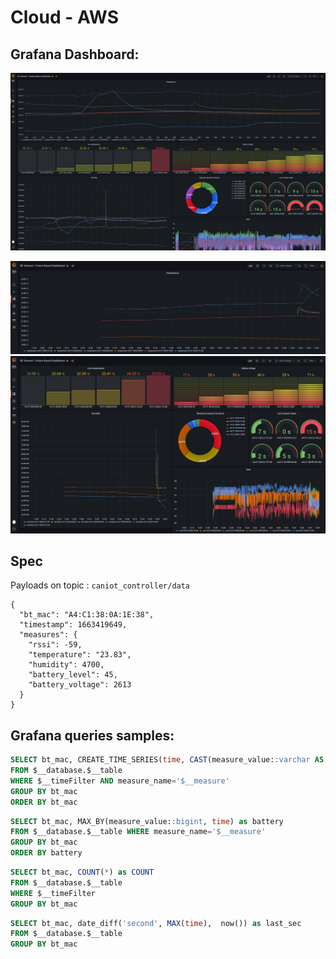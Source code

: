 # Cloud - AWS

## Grafana Dashboard:

![pics/aws_grafana_1.png](./pics/aws_grafana_3.png)

![pics/aws_grafana_1.png](./pics/aws_grafana_1.png)
![pics/aws_grafana_2.png](./pics/aws_grafana_2.png)

## Spec
Payloads on topic : `caniot_controller/data`

```
{
  "bt_mac": "A4:C1:38:0A:1E:38",
  "timestamp": 1663419649,
  "measures": {
    "rssi": -59,
    "temperature": "23.83",
    "humidity": 4700,
    "battery_level": 45,
    "battery_voltage": 2613
  }
}
```

## Grafana queries samples:

```sql
SELECT bt_mac, CREATE_TIME_SERIES(time, CAST(measure_value::varchar AS DOUBLE)) as temperature
FROM $__database.$__table
WHERE $__timeFilter AND measure_name='$__measure'
GROUP BY bt_mac
ORDER BY bt_mac
```


```sql
SELECT bt_mac, MAX_BY(measure_value::bigint, time) as battery 
FROM $__database.$__table WHERE measure_name='$__measure'
GROUP BY bt_mac
ORDER BY battery
```

```sql
SELECT bt_mac, COUNT(*) as COUNT
FROM $__database.$__table
WHERE $__timeFilter
GROUP BY bt_mac
```

```sql
SELECT bt_mac, date_diff('second', MAX(time),  now()) as last_sec
FROM $__database.$__table
GROUP BY bt_mac
```

